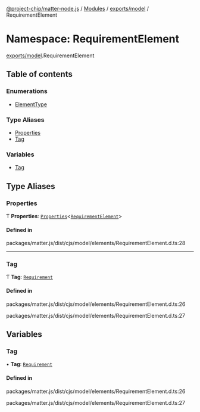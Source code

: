 [@project-chip/matter-node.js](../README.md) / [Modules](../modules.md) / [exports/model](exports_model.md) / RequirementElement

# Namespace: RequirementElement

[exports/model](exports_model.md).RequirementElement

## Table of contents

### Enumerations

- [ElementType](../enums/exports_model.RequirementElement.ElementType.md)

### Type Aliases

- [Properties](exports_model.RequirementElement.md#properties)
- [Tag](exports_model.RequirementElement.md#tag)

### Variables

- [Tag](exports_model.RequirementElement.md#tag-1)

## Type Aliases

### Properties

Ƭ **Properties**: [`Properties`](exports_model.BaseElement.md#properties)<[`RequirementElement`](exports_model.md#requirementelement)\>

#### Defined in

packages/matter.js/dist/cjs/model/elements/RequirementElement.d.ts:28

___

### Tag

Ƭ **Tag**: [`Requirement`](../enums/exports_model.ElementTag.md#requirement)

#### Defined in

packages/matter.js/dist/cjs/model/elements/RequirementElement.d.ts:26

packages/matter.js/dist/cjs/model/elements/RequirementElement.d.ts:27

## Variables

### Tag

• **Tag**: [`Requirement`](../enums/exports_model.ElementTag.md#requirement)

#### Defined in

packages/matter.js/dist/cjs/model/elements/RequirementElement.d.ts:26

packages/matter.js/dist/cjs/model/elements/RequirementElement.d.ts:27
